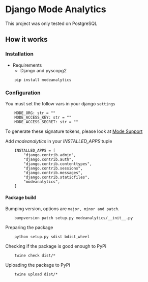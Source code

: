 # Django Mode Analytics


This project was only tested on PostgreSQL


## How it works



### Installation

- Requirements
    - Django and pyscopg2

```shell
    pip install modeanalytics
```


### Configuration

You must set the follow vars in your django `settings`

```
    MODE_ORG: str = ""
    MODE_ACCESS_KEY: str = ""
    MODE_ACCESS_SECRET: str = ""
```
To generate these signature tokens, please look at [Mode Support](https://mode.com/help/articles/organizations/#white-label-embed-signature-tokens)


Add *modeanalytics* in your _INSTALLED_APPS_ tuple

``` 
    INSTALLED_APPS = [
        "django.contrib.admin",
        "django.contrib.auth",
        "django.contrib.contenttypes",
        "django.contrib.sessions",
        "django.contrib.messages",
        "django.contrib.staticfiles",
        "modeanalytics",
    ]
```



#### Package build


Bumping version, options are `major, minor and patch`.

```shell
    bumpversion patch setup.py modeanalytics/__init__.py
```

Preparing the package

```shell
    python setup.py sdist bdist_wheel
```

Checking if the package is good enough to PyPi
```shell
    twine check dist/*
```

Uploading the package to PyPi

```shell
    twine upload dist/*
```
